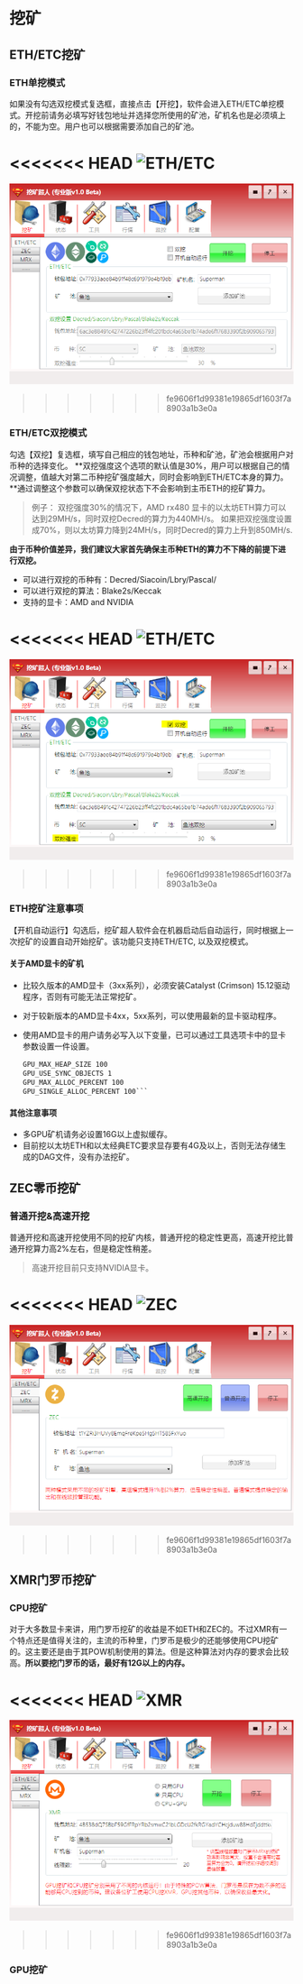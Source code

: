# 挖矿

## ETH/ETC挖矿

### ETH单挖模式

如果没有勾选双挖模式复选框，直接点击【开挖】，软件会进入ETH/ETC单挖模式。开挖前请务必填写好钱包地址并选择您所使用的矿池，矿机名也是必须填上的，不能为空。用户也可以根据需要添加自己的矿池。

<<<<<<< HEAD
![ETH/ETC](/IMAGE/ETH.png)
=======
![ETH/ETC](IMAGE/ETH.PNG?raw=true)
>>>>>>> fe9606f1d99381e19865df1603f7a8903a1b3e0a
### ETH/ETC双挖模式
勾选【双挖】复选框，填写自己相应的钱包地址，币种和矿池，矿池会根据用户对币种的选择变化。
**双挖强度这个选项的默认值是30%，用户可以根据自己的情况调整，值越大对第二币种挖矿强度越大，同时会影响到ETH/ETC本身的算力。**通过调整这个参数可以确保双挖状态下不会影响到主币ETH的挖矿算力。
>例子： 双挖强度30%的情况下，AMD rx480 显卡的以太坊ETH算力可以达到29MH/s，同时双挖Decred的算力为440MH/s。 如果把双挖强度设置成70%，则以太坊算力降到24MH/s，同时Decred的算力上升到850MH/s.

**由于币种价值差异，我们建议大家首先确保主币种ETH的算力不下降的前提下进行双挖。**

- 可以进行双挖的币种有：Decred/Siacoin/Lbry/Pascal/
- 可以进行双挖的算法：Blake2s/Keccak
- 支持的显卡：AMD and NVIDIA

<<<<<<< HEAD
![ETH/ETC](/IMAGE/ETHDouble.png)
=======
![ETH/ETC](IMAGE/ETHDouble.PNG?raw=true)
>>>>>>> fe9606f1d99381e19865df1603f7a8903a1b3e0a

### ETH挖矿注意事项

【开机自动运行】勾选后，挖矿超人软件会在机器启动后自动运行，同时根据上一次挖矿的设置自动开始挖矿。该功能只支持ETH/ETC, 以及双挖模式。
#### 关于AMD显卡的矿机
- 比较久版本的AMD显卡（3xx系列），必须安装Catalyst (Crimson) 15.12驱动程序，否则有可能无法正常挖矿。
- 对于较新版本的AMD显卡4xx，5xx系列，可以使用最新的显卡驱动程序。
- 使用AMD显卡的用户请务必写入以下变量，已可以通过工具选项卡中的显卡参数设置一件设置。
   
    ```GPU_FORCE_64BIT_PTR 0
    GPU_MAX_HEAP_SIZE 100
    GPU_USE_SYNC_OBJECTS 1
    GPU_MAX_ALLOC_PERCENT 100
    GPU_SINGLE_ALLOC_PERCENT 100```

#### 其他注意事项
- 多GPU矿机请务必设置16G以上虚拟缓存。
- 目前挖以太坊ETH和以太经典ETC要求显存要有4G及以上，否则无法存储生成的DAG文件，没有办法挖矿。 

## ZEC零币挖矿

### 普通开挖&高速开挖

普通开挖和高速开挖使用不同的挖矿内核，普通开挖的稳定性更高，高速开挖比普通开挖算力高2%左右，但是稳定性稍差。
> 高速开挖目前只支持NVIDIA显卡。

<<<<<<< HEAD
![ZEC](/IMAGE/ZEC.png)
=======
![ZEC](IMAGE/ZEC.PNG)
>>>>>>> fe9606f1d99381e19865df1603f7a8903a1b3e0a

## XMR门罗币挖矿

### CPU挖矿

对于大多数显卡来讲，用门罗币挖矿的收益是不如ETH和ZEC的。不过XMR有一个特点还是值得关注的，主流的币种里，门罗币是极少的还能够使用CPU挖矿的。这主要还是由于其POW机制使用的算法。但是这种算法对内存的要求会比较高。**所以要挖门罗币的话，最好有12G以上的内存。**

<<<<<<< HEAD
![XMR](/IMAGE/MRX.png)
=======
![XMR](IMAGE/MRX.PNG)
>>>>>>> fe9606f1d99381e19865df1603f7a8903a1b3e0a

### GPU挖矿


